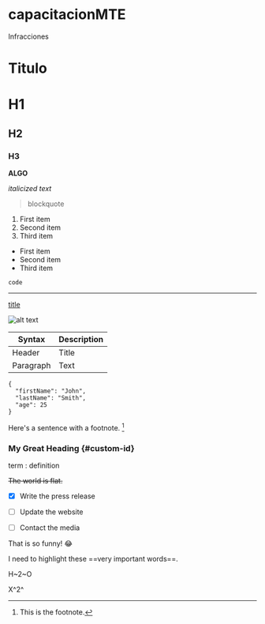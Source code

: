 # capacitacionMTE
Infracciones
# Titulo

<!-- Headings! -->
# H1
## H2
### H3

<!-- Negrita! -->
**ALGO** 

<!-- Cursiva! -->
*italicized text*

<!-- Blockquote! -->
> blockquote

<!-- Ordered List! -->
1. First item
2. Second item
3. Third item

<!-- Unordered List! -->
- First item
- Second item
- Third item

<!-- Code! -->
`code`

<!-- Horizontal Rule! -->
---

<!-- Link! -->
[title](https://www.example.com)

<!-- Image! -->
![alt text](image.jpg)

<!-- Table! -->
| Syntax | Description |
| ----------- | ----------- |
| Header | Title |
| Paragraph | Text |

<!-- Fenced Code Block- sangrado de lineas! -->

```
{
  "firstName": "John",
  "lastName": "Smith",
  "age": 25
}
```




Here's a sentence with a footnote. [^1]

[^1]: This is the footnote.


### My Great Heading {#custom-id}

term
: definition 

~~The world is flat.~~

- [x] Write the press release
- [ ] Update the website
- [ ] Contact the media


That is so funny! :joy:


I need to highlight these ==very important words==.

H~2~O

X^2^

